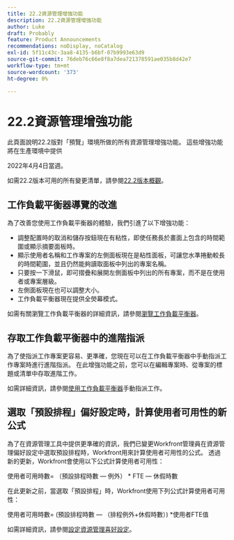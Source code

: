 ```yaml
---
title: 22.2資源管理增強功能
description: 22.2資源管理增強功能
author: Luke
draft: Probably
feature: Product Announcements
recommendations: noDisplay, noCatalog
exl-id: 5f11c43c-3aa8-4135-b6bf-07b9993e63d9
source-git-commit: 76deb76c66e8f8a7dea721378591ae035b8d42e7
workflow-type: tm+mt
source-wordcount: '373'
ht-degree: 0%

---
```


# 22.2資源管理增強功能

此頁面說明22.2版對「預覽」環境所做的所有資源管理增強功能。 這些增強功能將在生產環境中提供

<!--
<MadCap:conditionalText data-mc-conditions="QuicksilverOrClassic.Draft mode">
in January 2022
</MadCap:conditionalText>
-->

2022年4月4日當週。

如需22.2版本可用的所有變更清單，請參閱[22.2版本概觀](../../../product-announcements/product-releases/22.2-release-activity/22-2-release-overview.md)。

## 工作負載平衡器導覽的改進

為了改善您使用工作負載平衡器的體驗，我們引進了以下增強功能：

* 調整配置時的取消和儲存按鈕現在有粘性，即使任務長於畫面上包含的時間範圍或顯示摘要面板時。
* 顯示使用者名稱和工作專案的左側面板現在是粘性面板，可讓您水準捲動較長的時間範圍，並且仍然能夠讀取面板中列出的專案名稱。
* 只要按一下滑鼠，即可摺疊和展開左側面板中列出的所有專案，而不是在使用者或專案層級。
* 左側面板現在也可以調整大小。
* 工作負載平衡器現在提供全熒幕模式。

如需有關瀏覽工作負載平衡器的詳細資訊，請參閱[瀏覽工作負載平衡器](../../../resource-mgmt/workload-balancer/navigate-the-workload-balancer.md)。

## 存取工作負載平衡器中的進階指派

為了使指派工作專案更容易、更準確，您現在可以在工作負載平衡器中手動指派工作專案時進行進階指派。 在此增強功能之前，您可以在編輯專案時、從專案的標題或清單中存取進階工作。

如需詳細資訊，請參閱[使用工作負載平衡器](../../../resource-mgmt/workload-balancer/assign-work-in-workload-balancer-manually.md)手動指派工作。

## 選取「預設排程」偏好設定時，計算使用者可用性的新公式

為了在資源管理工具中提供更準確的資訊，我們已變更Workfront管理員在資源管理偏好設定中選取預設排程時，Workfront用來計算使用者可用性的公式。 透過新的更新，Workfront會使用以下公式計算使用者可用性：

使用者可用時數= （預設排程時數 — 例外） &#42; FTE — 休假時數

在此更新之前，當選取「預設排程」時，Workfront使用下列公式計算使用者可用性：

使用者可用時數= (預設排程時數 — （排程例外+休假時數）) &#42;使用者FTE值

如需詳細資訊，請參閱[設定資源管理喜好設定](../../../administration-and-setup/set-up-workfront/configure-system-defaults/configure-resource-mgmt-preferences.md)。

